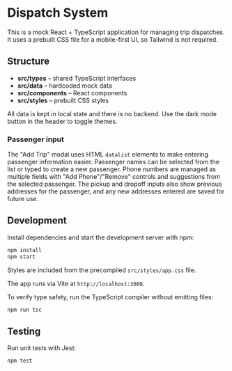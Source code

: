 # Dispatch System

This is a mock React + TypeScript application for managing trip dispatches. It uses a prebuilt CSS file for a mobile-first UI, so Tailwind is not required.

## Structure
- **src/types** – shared TypeScript interfaces
- **src/data** – hardcoded mock data
- **src/components** – React components
- **src/styles** – prebuilt CSS styles

All data is kept in local state and there is no backend. Use the dark mode button in the header to toggle themes.

### Passenger input

The "Add Trip" modal uses HTML `datalist` elements to make entering passenger
information easier. Passenger names can be selected from the list or typed to
create a new passenger. Phone numbers are managed as multiple fields with
"Add Phone"/"Remove" controls and suggestions from the selected passenger. The
pickup and dropoff inputs also show previous addresses for the passenger, and
any new addresses entered are saved for future use.

## Development

Install dependencies and start the development server with npm:

```bash
npm install
npm start
```

Styles are included from the precompiled `src/styles/app.css` file.

The app runs via Vite at `http://localhost:3000`.

To verify type safety, run the TypeScript compiler without emitting files:

```bash
npm run tsc
```

## Testing

Run unit tests with Jest:

```bash
npm test
```
